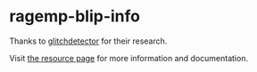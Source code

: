 # ragemp-blip-info

Thanks to [glitchdetector](https://github.com/glitchdetector) for their research.

Visit [the resource page](https://rage.mp/files/file/505-blip-info-api/) for more information and documentation.
